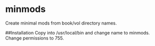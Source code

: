 # minmods
Create minimal mods from book/vol directory names.

##Installation
Copy into /usr/local/bin and change name to minmods.
Change permissions to 755.
